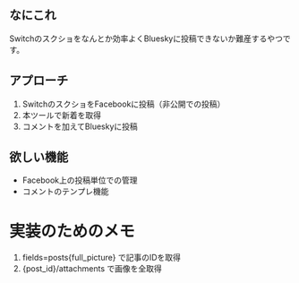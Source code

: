 ## なにこれ

Switchのスクショをなんとか効率よくBlueskyに投稿できないか難産するやつです。

## アプローチ

1. SwitchのスクショをFacebookに投稿（非公開での投稿）
2. 本ツールで新着を取得
3. コメントを加えてBlueskyに投稿

## 欲しい機能

- Facebook上の投稿単位での管理
- コメントのテンプレ機能

# 実装のためのメモ

1. fields=posts{full_picture} で記事のIDを取得
2. {post_id}/attachments で画像を全取得
